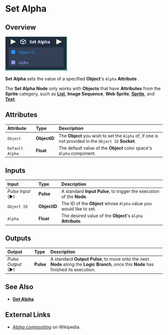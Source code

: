 # Set Alpha

## Overview

![The Set Alpha Node.](../../../.gitbook/assets/set-alpha.PNG)

**Set Alpha** sets the value of a specified **Object**'s `Alpha` **Attribute** .

The **Set Alpha** **Node** only works with **Objects** that have **Attributes** from the **Sprite** category, such as [**List**](../../../getting-started/scene-objects/list-widget.md), **Image Sequence**, **Web Sprite**, [**Sprite**](../../../getting-started/scene-objects/sprite.md), and [**Text**](../../../getting-started/scene-objects/text.md).

## Attributes

| Attribute | Type | Description |
| :--- | :--- | :--- |
| `Object` | **ObjectID** | The **Object** you wish to set the `Alpha` of, if one is not provided in the `Object ID` **Socket**. |
| `Default Alpha` | **Float** | The default value of the **Object** color space's `Alpha` component. |

## Inputs

| Input | Type | Description |
| :--- | :--- | :--- |
| _Pulse Input_ \(►\) | **Pulse** | A standard **Input Pulse**, to trigger the execution of the **Node**. |
| `Object ID` | **ObjectID** | The ID of the **Object** whose `Alpha` value you would like to set. |
| `Alpha` | **Float** | The desired value of the **Object**'s `Alpha` **Attribute**. |

## Outputs

| Output | Type | Description |
| :--- | :--- | :--- |
| _Pulse Output_ \(►\) | **Pulse** | A standard **Output Pulse**, to move onto the next **Node** along the **Logic Branch**, once this **Node** has finished its execution. |

## See Also

* [**Get Alpha**](get-alpha.md)

## External Links

* [_Alpha compositing_](https://en.wikipedia.org/wiki/Alpha_compositing) on Wikipedia.

